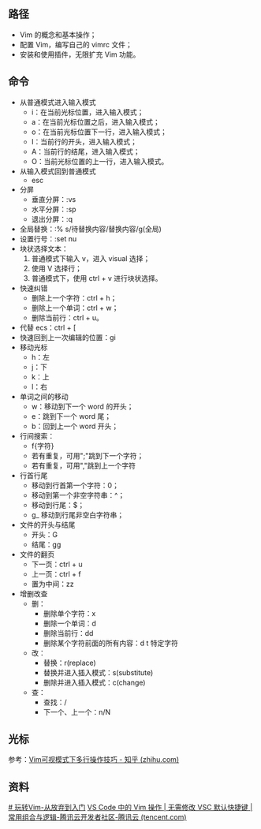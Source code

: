 ## 路径

- Vim 的概念和基本操作；
- 配置 Vim，编写自己的 vimrc 文件；
- 安装和使用插件，无限扩充 Vim 功能。

## 命令

- 从普通模式进入输入模式
	- i：在当前光标位置，进入输入模式；
	- a：在当前光标位置之后，进入输入模式；
	- o：在当前光标位置下一行，进入输入模式；
	- I：当前行的开头，进入输入模式；
	- A：当前行的结尾，进入输入模式；
	- O：当前光标位置的上一行，进入输入模式。
- 从输入模式回到普通模式
	- esc
- 分屏
	- 垂直分屏：:vs
	- 水平分屏：:sp
	- 退出分屏：:q
- 全局替换：:% s/待替换内容/替换内容/g(全局)
- 设置行号：:set nu
- 块状选择文本：
	1. 普通模式下输入 v，进入 visual 选择；
	2. 使用 V 选择行；
	3. 普通模式下，使用 ctrl + v 进行块状选择。
- 快速纠错
	- 删除上一个字符：ctrl + h；
	- 删除上一个单词：ctrl + w；
	- 删除当前行：ctrl + u。
- 代替 ecs：ctrl + \[
- 快速回到上一次编辑的位置：gi
- 移动光标
	- h：左
	- j：下
	- k：上
	- l：右
- 单词之间的移动
	- w：移动到下一个 word 的开头；
	- e：跳到下一个 word 尾；
	- b：回到上一个 word 开头；
- 行间搜索：
	- f{字符}
	- 若有重复，可用";"跳到下一个字符；
	- 若有重复，可用","跳到上一个字符
 - 行首行尾
	 - 移动到行首第一个字符：0；
	 - 移动到第一个非空字符串：^；
	 - 移动到行尾：$；
	 - g_ 移动到行尾非空白字符串；
- 文件的开头与结尾
	- 开头：G
	- 结尾：gg
- 文件的翻页
	- 下一页：ctrl + u
	- 上一页：ctrl + f
	-  置为中间：zz
- 增删改查
	- 删：
		- 删除单个字符：x
		- 删除一个单词：d
		- 删除当前行：dd
		- 删除某个字符前面的所有内容：d t 特定字符
	 - 改：
		 - 替换：r(replace)
		 - 替换并进入插入模式：s(substitute)
		 - 删除并进入插入模式：c(change)
	 - 查：
		 - 查找：/
		 - 下一个、上一个：n/N 

## 光标

参考：[Vim可视模式下多行操作技巧 - 知乎 (zhihu.com)](https://zhuanlan.zhihu.com/p/661470160)

## 资料

[# 玩转Vim-从放弃到入门]([玩转Vim-从放弃到入门_哔哩哔哩_bilibili](https://www.bilibili.com/video/BV1NG4y1p74h/?spm_id_from=333.337.search-card.all.click&vd_source=081641abeed94aff322f0473e2c1773d))
[VS Code 中的 Vim 操作 | 无需修改 VSC 默认快捷键 | 常用组合与逻辑-腾讯云开发者社区-腾讯云 (tencent.com)](https://cloud.tencent.com/developer/article/1799517)